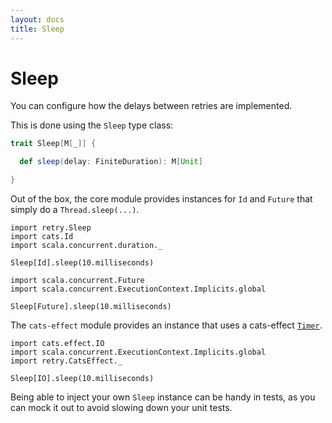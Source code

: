 ```yaml
---
layout: docs
title: Sleep
---
```


# Sleep

You can configure how the delays between retries are implemented.

This is done using the `Sleep` type class:

```scala
trait Sleep[M[_]] {

  def sleep(delay: FiniteDuration): M[Unit]

}
```

Out of the box, the core module provides instances for `Id` and `Future` that
simply do a `Thread.sleep(...)`.

```tut:book
import retry.Sleep
import cats.Id
import scala.concurrent.duration._

Sleep[Id].sleep(10.milliseconds)
```

```tut:book
import scala.concurrent.Future
import scala.concurrent.ExecutionContext.Implicits.global

Sleep[Future].sleep(10.milliseconds)
```

The `cats-effect` module provides an instance that uses a cats-effect
[`Timer`](https://typelevel.org/cats-effect/datatypes/timer.html).

```tut:book
import cats.effect.IO
import scala.concurrent.ExecutionContext.Implicits.global
import retry.CatsEffect._

Sleep[IO].sleep(10.milliseconds)
```

Being able to inject your own `Sleep` instance can be handy in tests, as you
can mock it out to avoid slowing down your unit tests.
